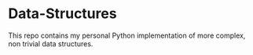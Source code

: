 # Data-Structures
This repo contains my personal Python implementation of more complex, non trivial data structures.
